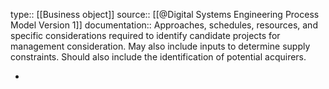 type:: [[Business object]]
source:: [[@Digital Systems Engineering Process Model Version 1]]
documentation:: Approaches, schedules, resources, and specific considerations required to identify candidate projects for management consideration. May also include inputs to determine supply constraints. Should also include the identification of potential acquirers.

-